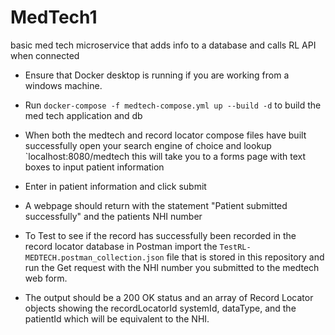 # MedTech1
basic med tech microservice that adds info to a database and calls RL API when connected 

* Ensure that Docker desktop is running if you are working from a windows machine.
* Run `docker-compose -f medtech-compose.yml up --build -d` to build the med tech application and db
* When both the medtech and record locator compose files have built successfully open your search engine of choice and lookup `localhost:8080/medtech this will take you to a forms page with text boxes to input patient information 
* Enter in patient information and click submit 
* A webpage should return with the statement "Patient submitted successfully" and the patients NHI number

* To Test to see if the record has successfully been recorded in the record locator database in Postman import the `TestRL-MEDTECH.postman_collection.json` file that is stored in this repository and run the Get request with the NHI number you submitted to the medtech web form.
* The output should be a 200 OK status and an array of Record Locator objects showing the recordLocatorId systemId, dataType, and the patientId which will be equivalent to the NHI.



